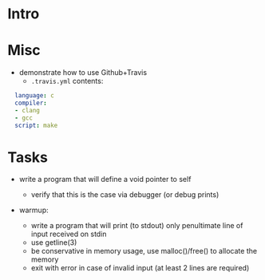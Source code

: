 # Intro

# Misc

- demonstrate how to use Github+Travis
  - `.travis.yml` contents:
```yml
  language: c
  compiler:
  - clang
  - gcc
  script: make
```

# Tasks

  - write a program that will define a void pointer to self
    - verify that this is the case via debugger (or debug prints)

  - warmup:
    - write a program that will print (to stdout) only penultimate line of input received on stdin
    - use getline(3)
    - be conservative in memory usage, use malloc()/free() to allocate the memory
    - exit with error in case of invalid input (at least 2 lines are required)
    

